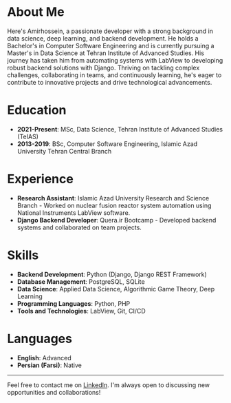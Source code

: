 # About Me

Here's Amirhossein, a passionate developer with a strong background in data science, deep learning, and backend development. He holds a Bachelor's in Computer Software Engineering and is currently pursuing a Master's in Data Science at Tehran Institute of Advanced Studies. His journey has taken him from automating systems with LabView to developing robust backend solutions with Django. Thriving on tackling complex challenges, collaborating in teams, and continuously learning, he's eager to contribute to innovative projects and drive technological advancements.

# Education

- **2021-Present**: MSc, Data Science, Tehran Institute of Advanced Studies (TeIAS)
- **2013-2019**: BSc, Computer Software Engineering, Islamic Azad University Tehran Central Branch

# Experience

- **Research Assistant**: Islamic Azad University Research and Science Branch - Worked on nuclear fusion reactor system automation using National Instruments LabView software.
- **Django Backend Developer**: Quera.ir Bootcamp - Developed backend systems and collaborated on team projects.

# Skills

- **Backend Development**: Python (Django, Django REST Framework)
- **Database Management**: PostgreSQL, SQLite
- **Data Science**: Applied Data Science, Algorithmic Game Theory, Deep Learning
- **Programming Languages**: Python, PHP
- **Tools and Technologies**: LabView, Git, CI/CD

# Languages

- **English**: Advanced
- **Persian (Farsi)**: Native

---

Feel free to contact me on [LinkedIn](https://www.linkedin.com/in/amir-hosein-farahani). I'm always open to discussing new opportunities and collaborations!
